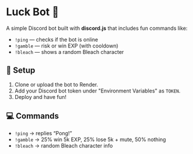 # Luck Bot 🎲
A simple Discord bot built with **discord.js** that includes fun commands like:
- `!ping` — checks if the bot is online
- `!gamble` — risk or win EXP (with cooldown)
- `!bleach` — shows a random Bleach character

## 🧩 Setup
1. Clone or upload the bot to Render.
2. Add your Discord bot token under "Environment Variables" as `TOKEN`.
3. Deploy and have fun!

## 💻 Commands
- `!ping` → replies “Pong!”
- `!gamble` → 25% win 5k EXP, 25% lose 5k + mute, 50% nothing
- `!bleach` → random Bleach character info
